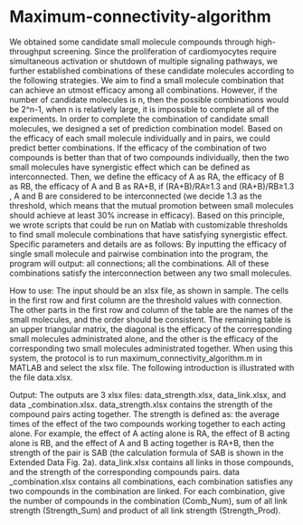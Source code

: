 # Maximum-connectivity-algorithm
We obtained some candidate small molecule compounds through high-throughput screening. Since the proliferation of cardiomyocytes require simultaneous activation or shutdown of multiple signaling pathways, we further established combinations of these candidate molecules according to the following strategies.
We aim to find a small molecule combination that can achieve an utmost efficacy among all combinations. However, if the number of candidate molecules is n, then the possible combinations would be 2^n-1, when n is relatively large, it is impossible to complete all of the experiments. In order to complete the combination of candidate small molecules, we designed a set of prediction combination model. Based on the efficacy of each small molecule individually and in pairs, we could predict better combinations.
If the efficacy of the combination of two compounds is better than that of two compounds individually, then the two small molecules have synergistic effect which can be defined as interconnected. Then, we define the efficacy of A as RA, the efficacy of B as RB, the efficacy of A and B as RA+B, if (RA+B)/RA≥1.3 and (RA+B)/RB≥1.3 , A and B are considered to be interconnected (we decide 1.3 as the threshold, which means that the mutual promotion between small molecules should achieve at least 30% increase in efficacy). 
Based on this principle, we wrote scripts that could be run on Matlab with customizable thresholds to find small molecule combinations that have satisfying synergistic effect. Specific parameters and details are as follows:
By inputting the efficacy of single small molecule and pairwise combination into the program, the program will output: all connections; all the combinations. All of these combinations satisfy the interconnection between any two small molecules.


How to use:
The input should be an xlsx file, as shown in sample. The cells in the first row and first column are the threshold values with connection. The other parts in the first row and column of the table are the names of the small molecules, and the order should be consistent. The remaining table is an upper triangular matrix, the diagonal is the efficacy of the corresponding small molecules administrated alone, and the other is the efficacy of the corresponding two small molecules administrated together. When using this system, the protocol is to run maximum_connectivity_algorithm.m in MATLAB and select the xlsx file. The following introduction is illustrated with the file data.xlsx.

Output:
The outputs are 3 xlsx files: data_strength.xlsx, data_link.xlsx, and data _combination.xlsx.
data_strength.xlsx contains the strength of the compound pairs acting together. The strength is defined as: the average times of the effect of the two compounds working together to each acting alone. For example, the effect of A acting alone is RA, the effect of B acting alone is RB, and the effect of A and B acting together is RA+B, then the strength of the pair is SAB (the calculation formula of SAB is shown in the Extended Data Fig. 2a).
data_link.xlsx contains all links in those compounds, and the strength of the corresponding compounds pairs.
data _combination.xlsx contains all combinations, each combination satisfies any two compounds in the combination are linked. For each combination, give the number of compounds in the combination (Comb_Num), sum of all link strength (Strength_Sum) and product of all link strength (Strength_Prod).


